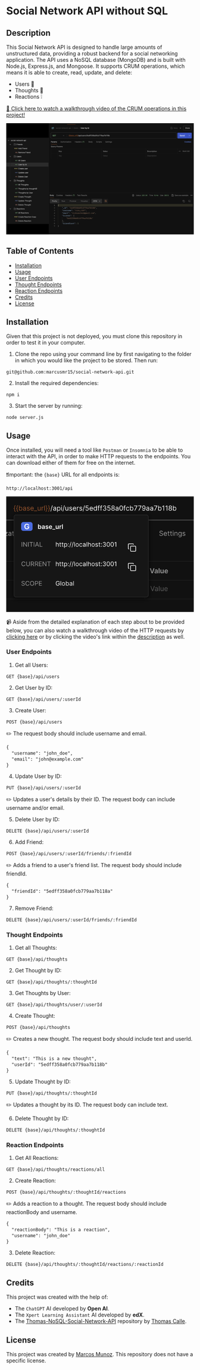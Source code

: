 # Social Network API without SQL

## Description

This Social Network API is designed to handle large amounts of unstructured data, providing a robust backend for a social networking application. The API uses a NoSQL database (MongoDB) and is built with Node.js, Express.js, and Mongoose. It supports CRUM operations, which means it is able to create, read, update, and delete:
- Users 🤖
- Thoughts 💭
- Reactions ❕

[🎦 Click here to watch a walkthrough video of the CRUM operations in this project!](https://drive.google.com/file/d/1C9F4xe1BLvBwt4h0jpd12f1TYHjQjesQ/view?usp=sharing)

![Screenshot of the Postman software with the project's testing layout of all HTTP requests.](./public/images/postman-http-requests.png)

## Table of Contents

* [Installation](#installation)
* [Usage](#usage)
* [User Endpoints](#user-endpoints)
* [Thought Endpoints](#thought-endpoints)
* [Reaction Endpoints](#reaction-endpoints)
* [Credits](#credits)
* [License](#license)

## Installation

Given that this project is not deployed, you must clone this repository in order to test it in your computer.

1. Clone the repo using your command line by first navigating to the folder in which you would like the project to be stored. Then run:
 ~~~
git@github.com:marcusmr15/social-network-api.git
~~~

2. Install the required dependencies:
~~~
npm i
~~~

3. Start the server by running:
~~~
node server.js
~~~


## Usage

Once installed, you will need a tool like `Postman` or `Insomnia` to be able to interact with the API, in order to make HTTP requests to the endpoints. You can download either of them for free on the internet. 

❗Important: the `{base}` URL for all endpoints is:
~~~
http://localhost:3001/api
~~~

![Screenshot of how the base URL is used in Postman.](./public/images/base-url.png)

📹 Aside from the detailed explanation of each step about to be provided below, you can also watch a walkthrough video of the HTTP requests by [clicking here](https://drive.google.com/file/d/1C9F4xe1BLvBwt4h0jpd12f1TYHjQjesQ/view?usp=sharing) or by clicking the video's link within the [description](#description) as well. 

### User Endpoints

1. Get all Users:
~~~
GET {base}/api/users
~~~

2. Get User by ID:
~~~
GET {base}/api/users/:userId
~~~

3. Create User:
~~~
POST {base}/api/users
~~~
✏️ The request body should include username and email.
~~~
{
  "username": "john_doe",
  "email": "john@example.com"
}
~~~

4. Update User by ID:
~~~
PUT {base}/api/users/:userId
~~~
✏️ Updates a user's details by their ID. The request body can include username and/or email.

5. Delete User by ID:
~~~
DELETE {base}/api/users/:userId
~~~

6. Add Friend:
~~~
POST {base}/api/users/:userId/friends/:friendId
~~~
✏️ Adds a friend to a user's friend list. The request body should include friendId.
~~~
{
  "friendId": "5edff358a0fcb779aa7b118a"
}
~~~

7. Remove Friend:
~~~
DELETE {base}/api/users/:userId/friends/:friendId
~~~

### Thought Endpoints

1. Get all Thoughts:
~~~
GET {base}/api/thoughts
~~~

2. Get Thought by ID:
~~~
GET {base}/api/thoughts/:thoughtId
~~~

3. Get Thoughts by User:
~~~
GET {base}/api/thoughts/user/:userId
~~~

4. Create Thought:
~~~
POST {base}/api/thoughts
~~~
✏️ Creates a new thought. The request body should include text and userId.
~~~
{
  "text": "This is a new thought",
  "userId": "5edff358a0fcb779aa7b118b"
}
~~~

5. Update Thought by ID:
~~~
PUT {base}/api/thoughts/:thoughtId
~~~
✏️ Updates a thought by its ID. The request body can include text.

6. Delete Thought by ID:
~~~
DELETE {base}/api/thoughts/:thoughtId
~~~

### Reaction Endpoints

1. Get All Reactions:
~~~
GET {base}/api/thoughts/reactions/all
~~~

2. Create Reaction:
~~~
POST {base}/api/thoughts/:thoughtId/reactions
~~~
✏️ Adds a reaction to a thought. The request body should include reactionBody and username.
~~~
{
  "reactionBody": "This is a reaction",
  "username": "john_doe"
}
~~~

3. Delete Reaction:
~~~
DELETE {base}/api/thoughts/:thoughtId/reactions/:reactionId
~~~

## Credits

This project was created with the help of:
* The `ChatGPT` AI developed by __Open AI__.
* The `Xpert Learning Assistant` AI developed by __edX__.
* The [Thomas-NoSQL-Social-Network-API](https://github.com/ThomasCalle/Thomas-NoSQL-Social-Network-API) repository by [Thomas Calle](https://github.com/ThomasCalle).

## License

This project was created by [Marcos Munoz](https://github.com/marcusmr15). This repository does not have a specific license.
